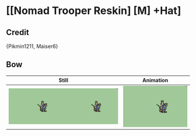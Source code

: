 # [\[Nomad Trooper Reskin\] \[M\] +Hat]

## Credit

{Pikmin1211, Maiser6}
	
## Bow

| Still | Animation |
| :---: | :-------: |
| ![Bow still](./Bow_000.png) | ![Bow animation](./Bow.gif) |
